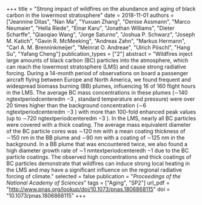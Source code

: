 +++
title = "Strong impact of wildfires on the abundance and aging of black carbon in the lowermost stratosphere"
date = 2018-11-01
authors = ["Jeannine Ditas", "Nan Ma", "Yuxuan Zhang", "Denise Assmann", "Marco Neumaier", "Hella Riede", "Einar Karu", "Jonathan Williams", "Dieter Scharffe", "Qiaoqiao Wang", "Jorge Saturno", "Joshua P. Schwarz", "Joseph M. Katich", "Gavin R. McMeeking", "Andreas Zahn", "Markus Hermann", "Carl A. M. Brenninkmeijer", "Meinrat O. Andreae", "Ulrich Pöschl", "Hang Su", "Yafang Cheng"]
publication_types = ["2"]
abstract = "Wildfires inject large amounts of black carbon (BC) particles into the atmosphere, which can reach the lowermost stratosphere (LMS) and cause strong radiative forcing. During a 14-month period of observations on board a passenger aircraft flying between Europe and North America, we found frequent and widespread biomass burning (BB) plumes, influencing 16 of 160 flight hours in the LMS. The average BC mass concentrations in these plumes (∼140 ngtextperiodcenteredm −3 , standard temperature and pressure) were over 20 times higher than the background concentration (∼6 ngtextperiodcenteredm −3 ) with more than 100-fold enhanced peak values (up to ∼720 ngtextperiodcenteredm −3 ). In the LMS, nearly all BC particles were covered with a thick coating. The average mass equivalent diameter of the BC particle cores was ∼120 nm with a mean coating thickness of ∼150 nm in the BB plume and ∼90 nm with a coating of ∼125 nm in the background. In a BB plume that was encountered twice, we also found a high diameter growth rate of ∼1 nmtextperiodcenteredh −1 due to the BC particle coatings. The observed high concentrations and thick coatings of BC particles demonstrate that wildfires can induce strong local heating in the LMS and may have a significant influence on the regional radiative forcing of climate."
selected = false
publication = "*Proceedings of the National Academy of Sciences*"
tags = ["Aging", "SP2"]
url_pdf = "http://www.pnas.org/lookup/doi/10.1073/pnas.1806868115"
doi = "10.1073/pnas.1806868115"
+++
